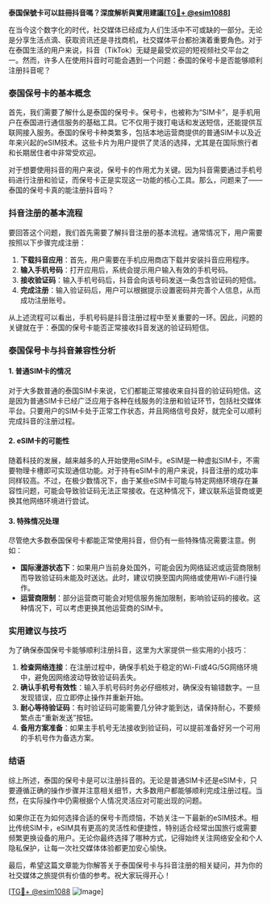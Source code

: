 **泰国保號卡可以註冊抖音嗎？深度解析與實用建議[[TG💪+ @esim1088](https://t.me/s/esim1088)]**

在当今这个数字化的时代，社交媒体已经成为人们生活中不可或缺的一部分。无论是分享生活点滴、获取资讯还是寻找商机，社交媒体平台都扮演着重要角色。对于在泰国生活的用户来说，抖音（TikTok）无疑是最受欢迎的短视频社交平台之一。然而，许多人在使用抖音时可能会遇到一个问题：泰国的保号卡是否能够顺利注册抖音呢？

### 泰国保号卡的基本概念

首先，我们需要了解什么是泰国的保号卡。保号卡，也被称为“SIM卡”，是手机用户在泰国进行通信服务的基础工具。它不仅用于拨打电话和发送短信，还能提供互联网接入服务。泰国的保号卡种类繁多，包括本地运营商提供的普通SIM卡以及近年来兴起的eSIM技术。这些卡片为用户提供了灵活的选择，尤其是在国际旅行者和长期居住者中非常受欢迎。

对于想要使用抖音的用户来说，保号卡的作用尤为关键。因为抖音需要通过手机号码进行注册和验证，而保号卡正是实现这一功能的核心工具。那么，问题来了——泰国的保号卡真的能注册抖音吗？

### 抖音注册的基本流程

要回答这个问题，我们首先需要了解抖音注册的基本流程。通常情况下，用户需要按照以下步骤完成注册：

1. **下载抖音应用**：首先，用户需要在手机应用商店下载并安装抖音应用程序。
2. **输入手机号码**：打开应用后，系统会提示用户输入有效的手机号码。
3. **接收验证码**：输入手机号码后，抖音会向该号码发送一条包含验证码的短信。
4. **完成注册**：输入验证码后，用户可以根据提示设置密码并完善个人信息，从而成功注册账号。

从上述流程可以看出，手机号码是抖音注册过程中至关重要的一环。因此，问题的关键就在于：泰国的保号卡能否正常接收抖音发送的验证码短信。

### 泰国保号卡与抖音兼容性分析

#### 1. 普通SIM卡的情况
对于大多数普通的泰国SIM卡来说，它们都能正常接收来自抖音的验证码短信。这是因为普通SIM卡已经广泛应用于各种在线服务的注册和验证环节，包括社交媒体平台。只要用户的SIM卡处于正常工作状态，并且网络信号良好，就完全可以顺利完成抖音的注册过程。

#### 2. eSIM卡的可能性
随着科技的发展，越来越多的人开始使用eSIM卡。eSIM是一种虚拟SIM卡，不需要物理卡槽即可实现通信功能。对于持有eSIM卡的用户来说，抖音注册的成功率同样较高。不过，在极少数情况下，由于某些eSIM卡可能与特定网络环境存在兼容性问题，可能会导致验证码无法正常接收。在这种情况下，建议联系运营商或更换其他网络环境进行尝试。

#### 3. 特殊情况处理
尽管绝大多数泰国保号卡都能正常使用抖音，但仍有一些特殊情况需要注意。例如：
- **国际漫游状态下**：如果用户当前身处国外，可能会因为网络延迟或运营商限制而导致验证码未能及时送达。此时，建议切换至国内网络或使用Wi-Fi进行操作。
- **运营商限制**：部分运营商可能会对短信服务施加限制，影响验证码的接收。这种情况下，可以考虑更换其他运营商的SIM卡。

### 实用建议与技巧

为了确保泰国保号卡能够顺利注册抖音，这里为大家提供一些实用的小技巧：

1. **检查网络连接**：在注册过程中，确保手机处于稳定的Wi-Fi或4G/5G网络环境中，避免因网络波动导致验证码丢失。
2. **确认手机号有效性**：输入手机号码时务必仔细核对，确保没有输错数字。一旦发现错误，应立即停止操作并重新开始。
3. **耐心等待验证码**：有时验证码可能需要几分钟才能到达，请保持耐心，不要频繁点击“重新发送”按钮。
4. **备用方案准备**：如果主手机号无法接收到验证码，可以提前准备好另一个可用的手机号作为备选方案。

### 结语

综上所述，泰国的保号卡是可以注册抖音的。无论是普通SIM卡还是eSIM卡，只要遵循正确的操作步骤并注意相关细节，大多数用户都能够顺利完成注册过程。当然，在实际操作中仍需根据个人情况灵活应对可能出现的问题。

如果你正在为如何选择合适的保号卡而烦恼，不妨关注一下最新的eSIM技术。相比传统SIM卡，eSIM具有更高的灵活性和便捷性，特别适合经常出国旅行或需要频繁更换设备的用户。无论你最终选择了哪种方式，记得始终关注网络安全和个人隐私保护，让每一次社交媒体体验都更加安心愉快。

最后，希望这篇文章能为你解答关于泰国保号卡与抖音注册的相关疑问，并为你的社交媒体之旅提供有价值的参考。祝大家玩得开心！

[[TG💪+ @esim1088](https://t.me/s/esim1088) ![Image](https://i.postimg.cc/4NQfJmqS/Snipaste-2025-05-13-00-14-12.png)]